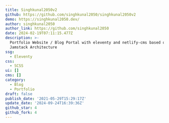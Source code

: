 ```yaml
---
title: Singhkunal2050v2
github: https://github.com/singhkunal2050/singhkunal2050v2
demo: https://singhkunal2050.dev/
author: singhkunal2050
author_link: https://github.com/singhkunal2050
date: 2024-02-19T07:11:15.477Z
description: >-
  Portfolio Website / Blog Portal with eleventy and netlify-cms based on the
  Jamstack Architecture
ssg:
  - Eleventy
css:
  - SCSS
ui: []
cms: []
category:
  - Blog
  - Portfolio
draft: false
publish_date: '2021-05-29T15:29:17Z'
update_date: '2024-09-24T16:39:36Z'
github_star: 4
github_fork: 4
---
```

